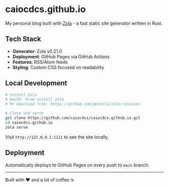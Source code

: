 # caiocdcs.github.io

My personal blog built with [Zola](https://www.getzola.org/) - a fast static site generator written in Rust.

## Tech Stack

- **Generator**: Zola v0.21.0
- **Deployment**: GitHub Pages via GitHub Actions
- **Features**:  RSS/Atom feeds
- **Styling**: Custom CSS focused on readability

## Local Development

```bash
# Install Zola
# macOS: brew install zola
# Or download from: https://github.com/getzola/zola/releases

# Clone and serve
git clone https://github.com/caiocdcs/caiocdcs.github.io.git
cd caiocdcs.github.io
zola serve
```

Visit `http://127.0.0.1:1111` to see the site locally.

## Deployment

Automatically deploys to GitHub Pages on every push to `main` branch.

---

Built with ❤️ and a lot of coffee ☕
